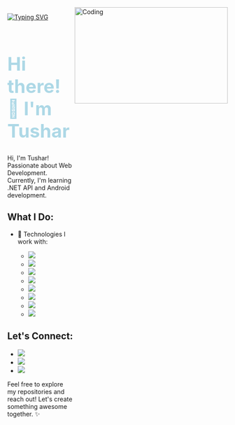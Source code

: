 <img align="right" alt="Coding" width="350" height="220" src="[https://user-images.githubusercontent.com/74038190/212749447-bfb7e725-6987-49d9-ae85-2015e3e7cc41.gif](https://user-images.githubusercontent.com/74038190/212748842-9fcbad5b-6173-4175-8a61-521f3dbb7514.gif](https://user-images.githubusercontent.com/74038190/212748842-9fcbad5b-6173-4175-8a61-521f3dbb7514.gif)">

[![Typing SVG](https://readme-typing-svg.herokuapp.com?color=%2336BCF7&lines=This+is+Tushar+Chourse)](https://git.io/typing-svg)

<div style="display: flex; align-items: center; justify-content: center;">
  <div style="flex: 1;">
    <h1 style="font-size: 3em; color: lightblue;" id="animated-text">
      Hi there! 👋 I'm Tushar
    </h1>
    <p>
      Hi, I'm Tushar! <br>
      Passionate about Web Development. <br>
      Currently, I'm learning .NET API and Android development. <br>
    </p>
    <h2>What I Do:</h2>
    <ul>
      <li>🔧 Technologies I work with:</li>
      <ul>
        <li><img src="https://img.shields.io/badge/HTML5-%23E34F26.svg?style=for-the-badge&logo=html5&logoColor=white"></li>
        <li><img src="https://img.shields.io/badge/CSS3-%231572B6.svg?style=for-the-badge&logo=css3&logoColor=white"></li>
        <li><img src="https://img.shields.io/badge/JavaScript-%23323330.svg?style=for-the-badge&logo=javascript&logoColor=%23F7DF1E"></li>
        <li><img src="https://img.shields.io/badge/Django-%23092E20.svg?style=for-the-badge&logo=django&logoColor=white"></li>
        <li><img src="https://img.shields.io/badge/Bootstrap-%23563D7C.svg?style=for-the-badge&logo=bootstrap&logoColor=white"></li>
        <li><img src="https://img.shields.io/badge/MySQL-%2300f.svg?style=for-the-badge&logo=mysql&logoColor=white"></li>
        <li><img src="https://img.shields.io/badge/XAMPP-%230a5c26.svg?style=for-the-badge&logo=xampp&logoColor=white"></li>
        <li><img src="https://img.shields.io/badge/C++-%2300599C.svg?style=for-the-badge&logo=c%2B%2B&logoColor=white"></li>
      </ul>
    </ul>
    <h2>Let's Connect:</h2>
    <ul>
 <li><a href="mailto:tchourse@gmail.com"><img src="https://img.shields.io/badge/Email-Me-9cf?style=for-the-badge"></a></li>
<li><a href="https://www.linkedin.com/in/tushar-chourse-026973250"><img src="https://img.shields.io/badge/LinkedIn-Connect-blue?style=for-the-badge"></a></li>
<li><a href="https://www.instagram.com/tushar10.xd?igsh=MWJwNWR1NXdvcnY3Ng=="><img src="https://img.shields.io/badge/Instagram-Follow-red?style=for-the-badge"></a></li>
    </ul>
    <p>Feel free to explore my repositories and reach out! Let's create something awesome together. ✨</p>
  </div>
</div>
